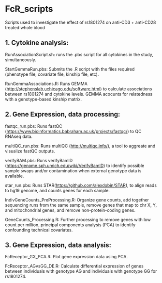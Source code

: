 # FcR_scripts
Scripts used to investigate the effect of rs1801274 on anti-CD3 + anti-CD28 treated whole blood

## 1. Cytokine analysis: 
RunAssociationScript.sh: runs the .pbs script for all cytokines in the study, simultaneously. 

StartGemmaRun.pbs: Submits the .R script with the files required (phenotype file, covariate file, kinship file, etc). 

RunGemmaAssociations.R: Runs GEMMA (http://stephenslab.uchicago.edu/software.html) to calculate associations between rs1801274 and cytokine levels. GEMMA acocunts for relatedness with a genotype-based kinship matrix. 

## 2. Gene Expression, data processing: 
fastqc_run.pbs: Runs fastQC (https://www.bioinformatics.babraham.ac.uk/projects/fastqc/) to QC RNAseq data.

multiQC_run.pbs: Runs multiQC (http://multiqc.info/), a tool to aggreate and visualize fastQC outputs. 

verifyBAM.pbs: Runs verifyBamID (https://genome.sph.umich.edu/wiki/VerifyBamID) to identify possible sample swaps and/or contamination when external genotype data is available. 

star_run.pbs: Runs STAR(https://github.com/alexdobin/STAR), to align reads to hg19 genome, and counts genes for each sample. 

IndivGeneCounts_PreProcessing.R: Organize gene counts, add together sequencing runs from the same sample, remove genes that map to chr X, Y, and mitochondrial genes, and remove non-protein-coding genes. 

GeneCounts_Processing.R: Further processing to remove genes with low count per million, principal components analysis (PCA) to identify confounding technical covariates.

## 3. Gene Expression, data analysis: 
FcReceptor_GX_PCA.R: Plot gene expression data using PCA.

FcReceptor_AGvsGG_DE.R: Calculate differential expression of genes between individuals with genotype AG and individuals with genotype GG for rs1801274.

